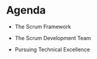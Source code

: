 # Agenda
<ul>
    <li><p><span class="fragment highlight-red">The Scrum Framework</span></p></li>
    <li><p><span>The Scrum Development Team</li>
    <li><p><span>Pursuing Technical Excellence</span></p></li>
</ul>
